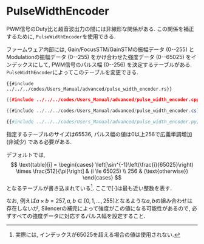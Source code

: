 # PulseWidthEncoder

PWM信号のDuty比と超音波出力の間には非線形な関係がある. 
この関係を補正するために, `PulseWidthEncoder`を使用できる.

ファームウェア内部には, Gain/FocusSTM/GainSTMの振幅データ ($0$--$255$) とModulationの振幅データ ($0$--$255$) をかけ合わせた強度データ ($0$--$65025$) をインデックスにして, PWM信号のパルス幅 ($0$--$256$) を決定するテーブルがある.
`PulseWidthEncoder`によってこのテーブルを変更できる.

```rust,edition2021
{{#include ../../../codes/Users_Manual/advanced/pulse_width_encoder.rs}}
```

```cpp
{{#include ../../../codes/Users_Manual/advanced/pulse_width_encoder.cpp}}
```

```cs
{{#include ../../../codes/Users_Manual/advanced/pulse_width_encoder.cs}}
```

```python
{{#include ../../../codes/Users_Manual/advanced/pulse_width_encoder.py}}
```

指定するテーブルのサイズは$65536$, パルス幅の値は$0$以上$256$で広義単調増加 (非減少) である必要がある.

デフォルトでは,
$$
    \text{table}[i] = \begin{cases}
        \left[\sin^{-1}\left(\frac{i}{65025}\right) \times \frac{512}{\pi}\right] & (i \le 65025) \\
        256 & (\text{otherwise})
               \end{cases}
$$
となるテーブルが書き込まれている[^1]. ここで$[\cdot]$は最も近い整数を表す.

なお, 例えば$a\times b = 257, a,b \in [0,1, ..., 255]$となるような$a,b$の組み合わせは存在しないが, Silencerの補完によって強度がこの値になる可能性があるので, 必ずすべての強度データに対応するパルス幅を設定すること.

[^1]: 実際には, インデックスが$65025$を超える場合の値は使用されない.
